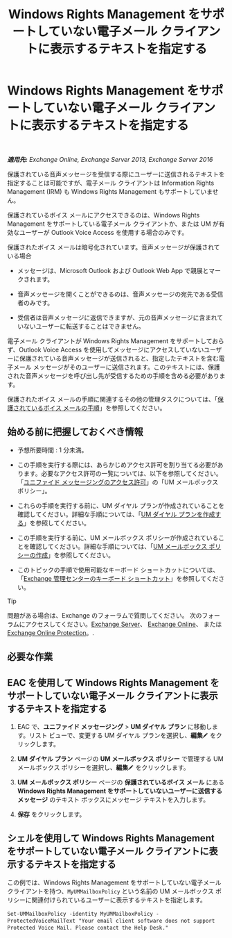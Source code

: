 ﻿---
title: 'Windows Rights Management をサポートしていない電子メール クライアントに表示するテキストを指定する'
TOCTitle: Windows Rights Management をサポートしていない電子メール クライアントに表示するテキストを指定する
ms:assetid: a9b2238a-b534-469c-a0c3-2768bc3d005b
ms:mtpsurl: https://technet.microsoft.com/ja-jp/library/Ee423552(v=EXCHG.150)
ms:contentKeyID: 52057486
ms.date: 05/22/2018
mtps_version: v=EXCHG.150
ms.translationtype: HT
---

# Windows Rights Management をサポートしていない電子メール クライアントに表示するテキストを指定する

 

_**適用先:** Exchange Online, Exchange Server 2013, Exchange Server 2016_

保護されている音声メッセージを受信する際にユーザーに送信されるテキストを指定することは可能ですが、電子メール クライアントは Information Rights Management (IRM) も Windows Rights Management もサポートしていません。

保護されているボイス メールにアクセスできるのは、Windows Rights Management をサポートしている電子メール クライアントか、または UM が有効なユーザーが Outlook Voice Access を使用する場合のみです。

保護されたボイス メールは暗号化されています。音声メッセージが保護されている場合

  - メッセージは、Microsoft Outlook および Outlook Web App で親展とマークされます。

  - 音声メッセージを開くことができるのは、音声メッセージの宛先である受信者のみです。

  - 受信者は音声メッセージに返信できますが、元の音声メッセージに含まれていないユーザーに転送することはできません。

電子メール クライアントが Windows Rights Management をサポートしておらず、Outlook Voice Access を使用してメッセージにアクセスしていないユーザーに保護されている音声メッセージが送信されると、指定したテキストを含む電子メール メッセージがそのユーザーに送信されます。このテキストには、保護された音声メッセージを呼び出し先が受信するための手順を含める必要があります。

保護されたボイス メールの手順に関連するその他の管理タスクについては、「[保護されているボイス メールの手順](protected-voice-mail-procedures-exchange-2013-help.md)」を参照してください。

## 始める前に把握しておくべき情報

  - 予想所要時間 : 1 分未満。

  - この手順を実行する際には、あらかじめアクセス許可を割り当てる必要があります。必要なアクセス許可の一覧については、以下を参照してください。「[ユニファイド メッセージングのアクセス許可](unified-messaging-permissions-exchange-2013-help.md)」の「UM メールボックス ポリシー」。

  - これらの手順を実行する前に、UM ダイヤル プランが作成されていることを確認してください。詳細な手順については、「[UM ダイヤル プランを作成する](create-a-um-dial-plan-exchange-2013-help.md)」を参照してください。

  - この手順を実行する前に、UM メールボックス ポリシーが作成されていることを確認してください。詳細な手順については、「[UM メールボックス ポリシーの作成](create-a-um-mailbox-policy-exchange-2013-help.md)」を参照してください。

  - このトピックの手順で使用可能なキーボード ショートカットについては、「[Exchange 管理センターのキーボード ショートカット](keyboard-shortcuts-in-the-exchange-admin-center-exchange-online-protection-help.md)」を参照してください。


> [!TIP]
> 問題がある場合は、Exchange のフォーラムで質問してください。 次のフォーラムにアクセスしてください。<A href="https://go.microsoft.com/fwlink/p/?linkid=60612">Exchange Server</A>、 <A href="https://go.microsoft.com/fwlink/p/?linkid=267542">Exchange Online</A>、 または <A href="https://go.microsoft.com/fwlink/p/?linkid=285351">Exchange Online Protection</A>。.



## 必要な作業

## EAC を使用して Windows Rights Management をサポートしていない電子メール クライアントに表示するテキストを指定する

1.  EAC で、<strong>ユニファイド メッセージング</strong> \> <strong>UM ダイヤル プラン</strong> に移動します。リスト ビューで、変更する UM ダイヤル プランを選択し、<strong>編集</strong>![編集アイコン](images/Bb124582.6f53ccb2-1f13-4c02-bea0-30690e6ea71d(EXCHG.150).gif "編集アイコン") をクリックします。

2.  <strong>UM ダイヤル プラン</strong> ページの <strong>UM メールボックス ポリシー</strong> で管理する UM メールボックス ポリシーを選択し、<strong>編集</strong>![編集アイコン](images/Bb124582.6f53ccb2-1f13-4c02-bea0-30690e6ea71d(EXCHG.150).gif "編集アイコン") をクリックします。

3.  <strong>UM メールボックス ポリシー</strong> ページの <strong>保護されているボイス メール</strong> にある <strong>Windows Rights Management をサポートしていないユーザーに送信するメッセージ</strong> のテキスト ボックスにメッセージ テキストを入力します。

4.  <strong>保存</strong> をクリックします。

## シェルを使用して Windows Rights Management をサポートしていない電子メール クライアントに表示するテキストを指定する

この例では、Windows Rights Management をサポートしていない電子メール クライアントを持つ、`MyUMMailboxPolicy` という名前の UM メールボックス ポリシーに関連付けられているユーザーに表示するテキストを指定します。

    Set-UMMailboxPolicy -identity MyUMMailboxPolicy -ProtectedVoiceMailText "Your email client software does not support Protected Voice Mail. Please contact the Help Desk."

